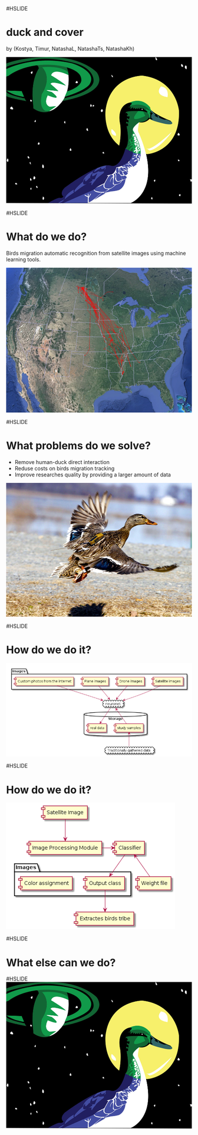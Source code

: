 #HSLIDE
# duck and cover 

by (Kostya, Timur, NatashaL, NatashaTs, NatashaKh)

![img](prj-natasha-team/blob/deep_space_duck_by_nekodemonstar.jpg)


#HSLIDE
# What do we do?
Birds migration automatic recognition from satellite images using machine learning tools.

![img2](prj-natasha-team/blob/satellite_duck_map.png)

#HSLIDE
# What problems do we solve?
- Remove human-duck direct interaction
- Reduse costs on birds migration tracking
- Improve researches quality by providing a larger amount of data

![img3](prj-natasha-team/blob/satellite_duck_770.jpg)

#HSLIDE
# How do we do it?

![img4](prj-natasha-team/blob/hw01-schema-gen.png)

#HSLIDE
# How do we do it?

![img5](prj-natasha-team/blob/hw01-qqq.png)

#HSLIDE
# What else can we do?

#HSLIDE
![img6](prj-natasha-team/blob/deep_space_duck_by_nekodemonstar.jpg)
